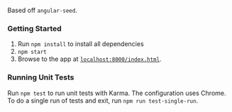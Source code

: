 Based off `angular-seed`.

### Getting Started
1. Run `npm install` to install all dependencies
2. `npm start`
3. Browse to the app at [`localhost:8000/index.html`](local-app-url).

### Running Unit Tests

Run `npm test` to run unit tests with Karma. The configuration uses Chrome.
To do a single run of tests and exit, run `npm run test-single-run`.
